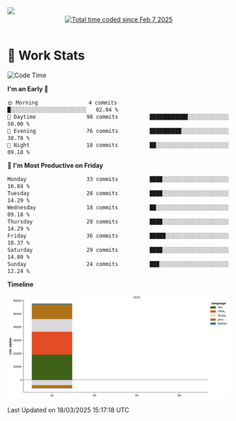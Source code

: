 <img src="https://capsule-render.vercel.app/api?type=waving&color=E0D7C8&height=200&section=header&text=Jeong8333&animation=fadeIn&fontColor=6D4930&fontSize=65&fontAlignY=60&stroke=6D4930&strokeWidth=3" />

<div align = center>
<a href="https://wakatime.com/@9207cd9b-e0ca-4b15-bb6a-6ad0a31854f8"><img src="https://wakatime.com/badge/user/9207cd9b-e0ca-4b15-bb6a-6ad0a31854f8.svg" alt="Total time coded since Feb 7 2025" /></a>
</div>
<br>

# 📝 **Work Stats**


<!--START_SECTION:waka-->
![Code Time](http://img.shields.io/badge/Code%20Time-8%20hrs%2033%20mins-blue)

**I'm an Early 🐤** 

```text
🌞 Morning                4 commits           █░░░░░░░░░░░░░░░░░░░░░░░░   02.04 % 
🌆 Daytime                98 commits          ████████████░░░░░░░░░░░░░   50.00 % 
🌃 Evening                76 commits          ██████████░░░░░░░░░░░░░░░   38.78 % 
🌙 Night                  18 commits          ██░░░░░░░░░░░░░░░░░░░░░░░   09.18 % 
```
📅 **I'm Most Productive on Friday** 

```text
Monday                   33 commits          ████░░░░░░░░░░░░░░░░░░░░░   16.84 % 
Tuesday                  28 commits          ████░░░░░░░░░░░░░░░░░░░░░   14.29 % 
Wednesday                18 commits          ██░░░░░░░░░░░░░░░░░░░░░░░   09.18 % 
Thursday                 28 commits          ████░░░░░░░░░░░░░░░░░░░░░   14.29 % 
Friday                   36 commits          █████░░░░░░░░░░░░░░░░░░░░   18.37 % 
Saturday                 29 commits          ████░░░░░░░░░░░░░░░░░░░░░   14.80 % 
Sunday                   24 commits          ███░░░░░░░░░░░░░░░░░░░░░░   12.24 % 
```


**Timeline**

![Lines of Code chart](https://raw.githubusercontent.com/Jeong8333/Jeong8333/main/assets/bar_graph.png)


 Last Updated on 18/03/2025 15:17:18 UTC
<!--END_SECTION:waka-->

